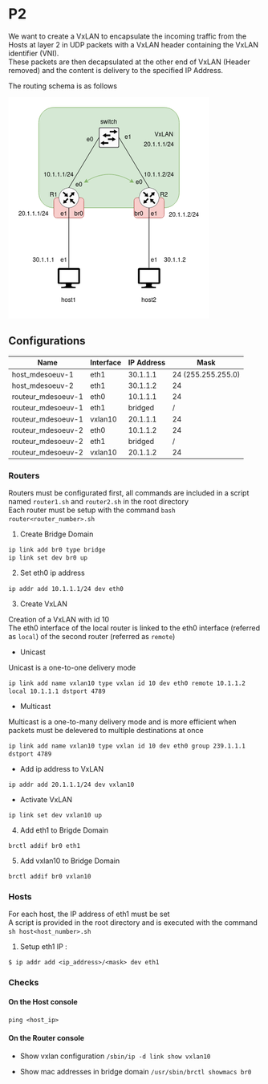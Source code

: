 # P2

We want to create a VxLAN to encapsulate the incoming traffic from the Hosts at layer 2 in UDP packets with a VxLAN header containing the VxLAN identifier (VNI).  
These packets are then decapsulated at the other end of VxLAN (Header removed) and the content is delivery to the specified IP Address.     

The routing schema is as follows

![](resources/badass_p2.drawio.png)

## Configurations

Name               | Interface | IP Address | Mask
-------------------|-----------|------------|-------------------
host_mdesoeuv-1    | eth1      | 30.1.1.1   | 24 (255.255.255.0)
host_mdesoeuv-2    | eth1      | 30.1.1.2   | 24
routeur_mdesoeuv-1 | eth0      | 10.1.1.1   | 24
routeur_mdesoeuv-1 | eth1      | bridged    | /       
routeur_mdesoeuv-1 | vxlan10   | 20.1.1.1   | 24
routeur_mdesoeuv-2 | eth0      | 10.1.1.2   | 24
routeur_mdesoeuv-2 | eth1      | bridged    | /      
routeur_mdesoeuv-2 | vxlan10   | 20.1.1.2   | 24


### Routers

Routers must be configurated first, all commands are included in a script named `router1.sh` and `router2.sh` in the root directory  
Each router must be setup with the command `bash router<router_number>.sh`  

1. Create Bridge Domain
```
ip link add br0 type bridge
ip link set dev br0 up

```

2. Set eth0 ip address  

`ip addr add 10.1.1.1/24 dev eth0`

3. Create VxLAN

Creation of a VxLAN with id 10  
The eth0 interface of the local router is linked to the eth0 interface (referred as `local`) of the second router (referred as `remote`)  


- Unicast  

Unicast is a one-to-one delivery mode

```
ip link add name vxlan10 type vxlan id 10 dev eth0 remote 10.1.1.2 local 10.1.1.1 dstport 4789
```

- Multicast

Multicast is a one-to-many delivery mode and is more efficient when packets must be delevered to multiple destinations at once

```
ip link add name vxlan10 type vxlan id 10 dev eth0 group 239.1.1.1 dstport 4789
```

- Add ip address to VxLAN

```
ip addr add 20.1.1.1/24 dev vxlan10 
```

- Activate VxLAN

```
ip link set dev vxlan10 up
```

4. Add eth1 to Brigde Domain

```
brctl addif br0 eth1
```

5. Add vxlan10 to Bridge Domain

```
brctl addif br0 vxlan10
```


### Hosts

For each host, the IP address of eth1 must be set  
A script is provided in the root directory and is executed with the command `sh host<host_number>.sh`  


1. Setup eth1 IP : 
```
$ ip addr add <ip_address>/<mask> dev eth1
```


### Checks

#### On the Host console

`ping <host_ip>`


#### On the Router console

- Show vxlan configuration
`/sbin/ip -d link show vxlan10`  

- Show mac addresses in bridge domain
`/usr/sbin/brctl showmacs br0`

